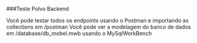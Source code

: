###Teste Polvo Backend

Você pode testar todos os endpoints usando o Postman e importando as collections em /postman
Você pode ver a modelagem do banco de dados em /database/db_mobel.mwb usando o MySqlWorkBench

